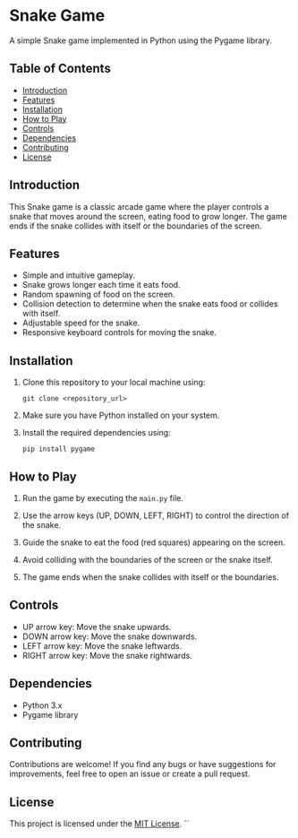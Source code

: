 # Snake Game

A simple Snake game implemented in Python using the Pygame library.

## Table of Contents

- [Introduction](#introduction)
- [Features](#features)
- [Installation](#installation)
- [How to Play](#how-to-play)
- [Controls](#controls)
- [Dependencies](#dependencies)
- [Contributing](#contributing)
- [License](#license)

## Introduction

This Snake game is a classic arcade game where the player controls a snake that moves around the screen, eating food to grow longer. The game ends if the snake collides with itself or the boundaries of the screen.

## Features

- Simple and intuitive gameplay.
- Snake grows longer each time it eats food.
- Random spawning of food on the screen.
- Collision detection to determine when the snake eats food or collides with itself.
- Adjustable speed for the snake.
- Responsive keyboard controls for moving the snake.

## Installation

1. Clone this repository to your local machine using:

    ```
    git clone <repository_url>
    ```

2. Make sure you have Python installed on your system.

3. Install the required dependencies using:

    ```
    pip install pygame
    ```

## How to Play

1. Run the game by executing the `main.py` file.
   
2. Use the arrow keys (UP, DOWN, LEFT, RIGHT) to control the direction of the snake.
   
3. Guide the snake to eat the food (red squares) appearing on the screen.
   
4. Avoid colliding with the boundaries of the screen or the snake itself.
   
5. The game ends when the snake collides with itself or the boundaries.

## Controls

- UP arrow key: Move the snake upwards.
- DOWN arrow key: Move the snake downwards.
- LEFT arrow key: Move the snake leftwards.
- RIGHT arrow key: Move the snake rightwards.

## Dependencies

- Python 3.x
- Pygame library

## Contributing

Contributions are welcome! If you find any bugs or have suggestions for improvements, feel free to open an issue or create a pull request.

## License

This project is licensed under the [MIT License](LICENSE).
``
